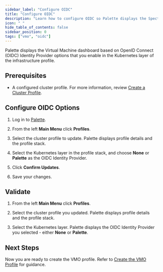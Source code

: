 ```yaml
---
sidebar_label: "Configure OIDC"
title: "Configure OIDC"
description: "Learn how to configure OIDC so Palette displays the Spectro VM Dashboard."
icon: " "
hide_table_of_contents: false
sidebar_position: 0
tags: ["vmo", "oidc"]
---
```



Palette displays the Virtual Machine dashboard based on OpenID Connect (OIDC) Identity Provider options that you enable in the Kubernetes layer of the infrastructure profile.

<!-- Palette displays the VM dashboard based on OpenID Connect (OIDC) Identity Provider options that you enable in the Kubernetes layer of the cluster profile you apply to your Virtual Machine Orchestrator (VMO) cluster. -->


## Prerequisites

- A configured cluster profile. For more information, review [Create a Cluster Profile](/cluster-profiles/task-define-profile).


## Configure OIDC Options

1. Log in to [Palette](https://console.spectrocloud.com/).

2. From the left **Main Menu** click **Profiles**.

3. Select the cluster profile to update. Palette displays profile details and the profile stack.

4. Select the Kubernetes layer in the profile stack, and choose **None** or **Palette** as the OIDC Identity Provider.

5. Click **Confirm Updates**. 

6. Save your changes.


## Validate

1. From the left **Main Menu** click **Profiles**.

2. Select the cluster profile you updated. Palette displays profile details and the profile stack.

3. Select the Kubernetes layer. Palette displays the OIDC Identity Provider you selected - either **None** or **Palette**.


## Next Steps

Now you are ready to create the VMO profile. Refer to [Create the VMO Profile](/vm-management/vm-packs-profiles/create-vmo-profile) for guidance.



